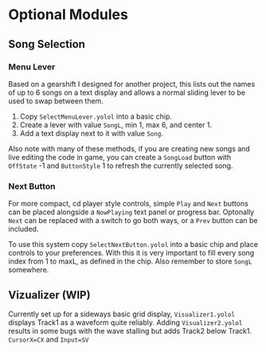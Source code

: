 # Optional Modules

## Song Selection

### Menu Lever
Based on a gearshift I designed for another project, this lists out the names of up to 6 songs on a text display and allows a normal sliding lever to be used to swap between them.

1. Copy `SelectMenuLever.yolol` into a basic chip.
2. Create a lever with value `SongL`, min 1, max 6, and center 1.
3. Add a text display next to it with value `Song`.

Also note with many of these methods, if you are creating new songs and live editing the code in game, you can create a `SongLoad` button with `OffState` -1 and `ButtonStyle` 1 to refresh the currently selected song.

### Next Button
For more compact, cd player style controls, simple `Play` and `Next` buttons can be placed alongside a `NowPlaying` text panel or progress bar. Optonally `Next` can be replaced with a switch to go both ways, or a `Prev` button can be included. 

To use this system copy `SelectNextButton.yolol` into a basic chip and place controls to your preferences. With this it is very important to fill every song index from 1 to maxL, as defined in the chip. Also remember to store `SongL` somewhere.

## Vizualizer (WIP)

Currently set up for a sideways basic grid display, `Visualizer1.yolol` displays Track1 as a waveform quite reliably.
Adding `Visualizer2.yolol` results in some bugs with the wave stalling but adds Track2 below Track1. `CursorX=CX` and `Input=SV`